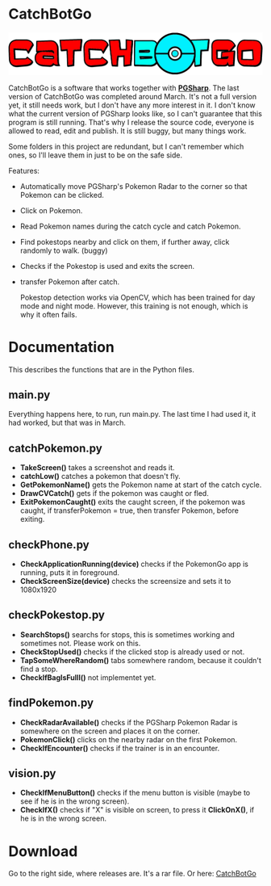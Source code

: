 # CatchBotGo


![Logo](https://github.com/Leaderide/CatchBotGo/blob/main/templates/picture.ico)

CatchBotGo is a software that works together with [**PGSharp**](https://www.pgsharp.com/). 
The last version of CatchBotGo was completed around March. 
It's not a full version yet, it still needs work, but I don't have any more interest in it.
I don't know what the current version of PGSharp looks like, 
so I can't guarantee that this program is still running.
That's why I release the source code, everyone is allowed to read, edit and publish.
It is still buggy, but many things work.

Some folders in this project are redundant, but I can't remember which ones, 
so I'll leave them in just to be on the safe side.

Features:
* Automatically move PGSharp's Pokemon Radar to the corner so that Pokemon can be clicked.
* Click on Pokemon.
* Read Pokemon names during the catch cycle and catch Pokemon.
* Find pokestops nearby and click on them, if further away, click randomly to walk. (buggy)
* Checks if the Pokestop is used and exits the screen.
* transfer Pokemon after catch.

  
  
  Pokestop detection works via OpenCV, which has been trained for day mode and night mode. 
  However, this training is not enough, which is why it often fails.
 
 # Documentation
 This describes the functions that are in the Python files.
  ## main.py
  Everything happens here, to run, run main.py. The last time I had used it, it had worked, but that was in March.
  ## catchPokemon.py
  * **TakeScreen()** takes a screenshot and reads it.
  * **catchLow()** catches a pokemon that doesn't fly.
  * **GetPokemonName()** gets the Pokemon name at start of the catch cycle.
  * **DrawCVCatch()** gets if the pokemon was caught or fled.
  * **ExitPokemonCaught()** exits the caught screen, if the pokemon was caught, if transferPokemon = true, then transfer Pokemon, before exiting.
  ## checkPhone.py
  * **CheckApplicationRunning(device)** checks if the PokemonGo app is running, puts it in foreground.
  * **CheckScreenSize(device)** checks the screensize and sets it to 1080x1920
  ## checkPokestop.py
  * **SearchStops()** searchs for stops, this is sometimes working and sometimes not. Please work on this.
  * **CheckStopUsed()** checks if the clicked stop is already used or not.
  * **TapSomeWhereRandom()** tabs somewhere random, because it couldn't find a stop.
  * **CheckIfBagIsFulll()** not implementet yet.
  ## findPokemon.py
  * **CheckRadarAvailable()** checks if the PGSharp Pokemon Radar is somewhere on the screen and places it on the corner.
  * **PokemonClick()** clicks on the nearby radar on the first Pokemon.
  * **CheckIfEncounter()** checks if the trainer is in an encounter.
  ## vision.py
  * **CheckIfMenuButton()** checks if the menu button is visible (maybe to see if he is in the wrong screen).
  * **CheckIfX()** checks if "X" is visible on screen, to press it **ClickOnX()**, if he is in the wrong screen.

# Download
Go to the right side, where releases are. It's a rar file.
Or here: [CatchBotGo](https://github.com/Leaderide/CatchBotGo/releases/tag/v0.2)
